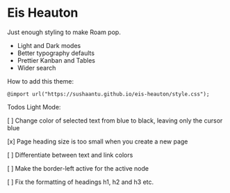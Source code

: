 # Eis Heauton
Just enough styling to make Roam pop.
- Light and Dark modes
- Better typography defaults
- Prettier Kanban and Tables
- Wider search

How to add this theme:
```
@import url("https://sushaantu.github.io/eis-heauton/style.css");
```

Todos Light Mode:

[ ] Change color of selected text from blue to black, leaving only the cursor blue

[x] Page heading size is too small when you create a new page

[ ] Differentiate between text and link colors

[ ] Make the border-left active for the active node

[ ] Fix the formatting of headings h1, h2 and h3 etc.
